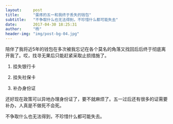 ```yaml
---
layout:     post
title:      "蛋疼的五一和我终于丢失的钱包"
subtitle:   "不争取什么也无法得到，不珍惜什么都可能失去"
date:       2017-04-30 18:25:31
author:     "杨"
header-img: "img/post-bg-04.jpg"
---
```


陪伴了我将近5年的钱包在多次被我忘记在各个莫名的角落又找回后后终于彻底离开我了。哎，找寻无果后只能赶紧采取止损措施了。

1. 挂失银行卡

2. 挂失社保卡

3. 补办身份证

还好现在政策可以异地办理身份证了，要不就麻烦了。五一过后还有很多的证需要补办，人真是不做死不会死。

不争取什么也无法得到，不珍惜什么都可能失去。


